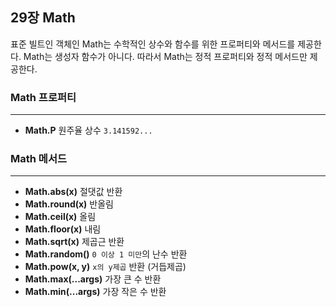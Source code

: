 ## 29장 Math

표준 빌트인 객체인 Math는 수학적인 상수와 함수를 위한 프로퍼티와 메서드를 제공한다. Math는 생성자 함수가 아니다. 따라서 Math는 정적 프로퍼티와 정적 메서드만 제공한다.

### Math 프로퍼티

---

- **Math.P**
  원주율 상수 `3.141592...`

### Math 메서드

---

- **Math.abs(x)**
  절댓값 반환
- **Math.round(x)**
  반올림
- **Math.ceil(x)**
  올림
- **Math.floor(x)**
  내림
- **Math.sqrt(x)**
  제곱근 반환
- **Math.random()**
  `0 이상 1 미만`의 난수 반환
- **Math.pow(x, y)**
  `x의 y제곱` 반환 (거듭제곱)
- **Math.max(...args)**
  가장 큰 수 반환
- **Math.min(...args)**
  가장 작은 수 반환
